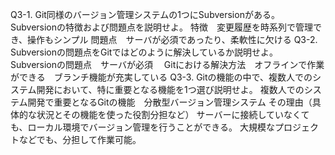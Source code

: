 Q3-1. Git同様のバージョン管理システムの1つにSubversionがある。Subversionの特徴および問題点を説明せよ。
特徴　変更履歴を時系列で管理でき、操作もシンプル
問題点　サーバが必須であったり、柔軟性に欠ける
Q3-2. Subversionの問題点をGitではどのように解決しているか説明せよ。
Subversionの問題点　サーバが必須　
Gitにおける解決方法　オフラインで作業ができる　ブランチ機能が充実している
Q3-3. Gitの機能の中で、複数人でのシステム開発において、特に重要となる機能を1つ選び説明せよ。
複数人でのシステム開発で重要となるGitの機能　分散型バージョン管理システム
その理由（具体的な状況とその機能を使った役割分担など） サーバーに接続していなくても、ローカル環境でバージョン管理を行うことができる。 大規模なプロジェクトなどでも、分担して作業可能。
